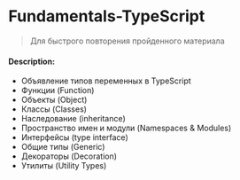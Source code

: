 # Fundamentals-TypeScript
> Для быстрого повторения пройденного материала

#### Description:
- Объявление типов переменных в TypeScript
- Функции (Function)
- Объекты (Object)
- Классы (Classes)
- Наследование (inheritance)
- Пространство имен и модули (Namespaces & Modules)
- Интерфейсы (type interface)
- Общие типы (Generic)
- Декораторы (Decoration)
- Утилиты (Utility Types)


